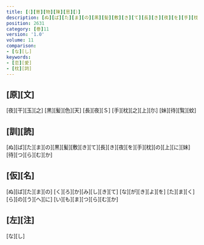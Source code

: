 ```yaml
---
title: [（][寄][物][陳][思][）]
description: [ぬ][ば][た][ま][の][黒][髪][敷][き][て][長][き][夜][を][手][枕][の][上][に][妹][待][つ][ら][む][か]
position: 2631
category: [巻]11
version: '1.0'
volume: 11
comparison:
- [な][し]
keywords:
- [恋][愛]
- [枕][詞]
---
```


## [原][文]

[夜][干][玉][之] [黒][髪][色][天] [長][夜][Ｓ] [手][枕][之][上][尓] [妹][待][覧][蚊]

## [訓][読]

[ぬ][ば][た][ま][の][黒][髪][敷][き][て][長][き][夜][を][手][枕][の][上][に][妹][待][つ][ら][む][か]

## [仮][名]

[ぬ][ば][た][ま][の] [く][ろ][か][み][し][き][て] [な][が][き][よ][を] [た][ま][く][ら][の][う][へ][に] [い][も][ま][つ][ら][む][か]

## [左][注]

[な][し]
